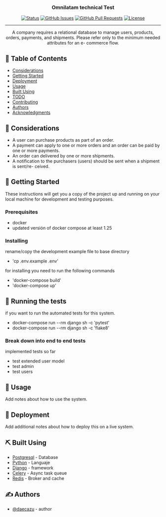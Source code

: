 
<h3 align="center">Omnilatam technical Test</h3>

<div align="center">

[![Status](https://img.shields.io/badge/status-active-success.svg)]()
[![GitHub Issues](https://img.shields.io/github/issues/daecazu/e-commerce.svg)](https://github.com/daecazu/e-commerce/issues)
[![GitHub Pull Requests](https://img.shields.io/github/issues-pr/daecazu/e-commerce.svg)](https://github.com/daecazu/e-commerce/pulls)
[![License](https://img.shields.io/badge/license-MIT-blue.svg)](/LICENSE)

</div>

---

<p align="center"> A company requires a relational database to manage users, products, orders,
payments, and shipments. Please refer only to the minimum needed attributes for an e-
commerce flow.
    <br> 
</p>

## 📝 Table of Contents

- [Considerations](#about)
- [Getting Started](#getting_started)
- [Deployment](#deployment)
- [Usage](#usage)
- [Built Using](#built_using)
- [TODO](../TODO.md)
- [Contributing](../CONTRIBUTING.md)
- [Authors](#authors)
- [Acknowledgments](#acknowledgement)

## 🧐 Considerations <a name = "about"></a>

- A user can purchase products as part of an order.
- A payment can apply to one or more orders and an order can be paid by one or
more payments.
- An order can delivered by one or more shipments.
- A notification to the purchasers (users) should be sent when a shipment is sent/re-
ceived.

## 🏁 Getting Started <a name = "getting_started"></a>

These instructions will get you a copy of the project up and running on your local machine for development and testing purposes. 

### Prerequisites

- docker
- updated versión of docker compose at least 1.25

### Installing

rename/copy the development example file to base directory

- 'cp .env.example .env'

for installing you need to run the following commands

- 'docker-compose build'
- 'docker-compose up'



## 🔧 Running the tests <a name = "tests"></a>

if you want to run the automated tests for this system.

- docker-compose run --rm django sh -c 'pytest'
- docker-compose run --rm django sh -c 'flake8'

### Break down into end to end tests

implemented tests so far

- test extended user model
- test admin
- test users


## 🎈 Usage <a name="usage"></a>

Add notes about how to use the system.

## 🚀 Deployment <a name = "deployment"></a>

Add additional notes about how to deploy this on a live system.

## ⛏️ Built Using <a name = "built_using"></a>

- [Postgresql](https://www.postgresql.org/) - Database
- [Python](https://www.python.org/) - Languaje
- [Django](https://www.djangoproject.com/) - framework
- [Celery](https://docs.celeryproject.org/) - Async task queue
- [Redis](https://redis.io/) - Broker and cache

## ✍️ Authors <a name = "authors"></a>

- [@daecazu](https://github.com/daecazu) - author
